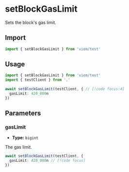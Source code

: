 # setBlockGasLimit

Sets the block's gas limit.

## Import 

```ts
import { setBlockGasLimit } from 'viem/test'
```

## Usage

```ts
import { setBlockGasLimit } from 'viem/test'
import { testClient } from '.'
 
await setBlockGasLimit(testClient, { // [!code focus:4]
  gasLimit: 420_000n
})
```

## Parameters

### gasLimit

- **Type:** `bigint`

The gas limit.

```ts
await setBlockGasLimit(testClient, {
  gasLimit: 420_000n // [!code focus]
})
```